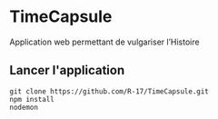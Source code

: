 # TimeCapsule
Application web permettant de vulgariser l’Histoire
## Lancer l'application
    git clone https://github.com/R-17/TimeCapsule.git
    npm install
    nodemon
